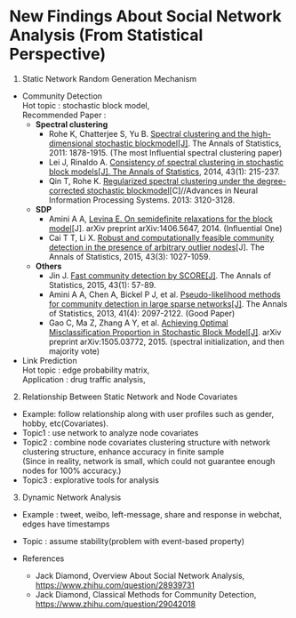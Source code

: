 # New Findings About Social Network Analysis (From Statistical Perspective)

1. Static Network Random Generation Mechanism
  - Community Detection  
    Hot topic : stochastic block model,  
    Recommended Paper :  
      - **Spectral clustering**
        - Rohe K, Chatterjee S, Yu B. [Spectral clustering and the high-dimensional stochastic blockmodel[J]](http://www.jstor.org/stable/23033587?seq=1#page_scan_tab_contents). The Annals of Statistics, 2011: 1878-1915. (The most Influential spectral clustering paper)  
        - Lei J, Rinaldo A. [Consistency of spectral clustering in stochastic block models[J]. The Annals of Statistics](http://projecteuclid.org/euclid.aos/1418135620), 2014, 43(1): 215-237.  
        - Qin T, Rohe K. [Regularized spectral clustering under the degree-corrected stochastic blockmodel](http://papers.nips.cc/paper/5099-regularized-spectral-clustering-under-the-degree-corrected-stochastic-blockmodel)[C]//Advances in Neural Information Processing Systems. 2013: 3120-3128.  
      - **SDP**  
        - Amini A A, [Levina E. On semidefinite relaxations for the block model](http://arxiv.org/abs/1406.5647)[J]. arXiv preprint arXiv:1406.5647, 2014. (Influential One)    
        - Cai T T, Li X. [Robust and computationally feasible community detection in the presence of arbitrary outlier nodes](http://projecteuclid.org/euclid.aos/1431695637)[J]. The Annals of Statistics, 2015, 43(3): 1027-1059.  
      - **Others**
        - Jin J. [Fast community detection by SCORE[J]](http://projecteuclid.org/euclid.aos/1416322036). The Annals of Statistics, 2015, 43(1): 57-89.  
        - Amini A A, Chen A, Bickel P J, et al. [Pseudo-likelihood methods for community detection in large sparse networks[J]](http://projecteuclid.org/euclid.aos/1382547514). The Annals of Statistics, 2013, 41(4): 2097-2122. (Good Paper)    
        - Gao C, Ma Z, Zhang A Y, et al. [Achieving Optimal Misclassification Proportion in Stochastic Block Model[J]](http://arxiv.org/abs/1505.03772). arXiv preprint arXiv:1505.03772, 2015. (spectral initialization, and then majority vote)
  - Link Prediction  
  Hot topic : edge probability matrix,  
  Application : drug traffic analysis,

2. Relationship Between Static Network and Node Covariates  
  - Example: follow relationship along with user profiles such as gender, hobby, etc(Covariates).
  - Topic1 : use network to analyze node covariates  
  - Topic2 : combine node covariates clustering structure with network clustering structure, enhance accuracy in finite sample  
  (Since in reality, network is small, which could not guarantee enough nodes for 100% accuracy.)  
  - Topic3 : explorative tools for analysis

3. Dynamic Network Analysis
  - Example : tweet, weibo, left-message, share and response in webchat, edges have timestamps  
  - Topic : assume stability(problem with event-based property)  

- References
  - Jack Diamond, Overview About Social Network Analysis, https://www.zhihu.com/question/28939731  
  - Jack Diamond, Classical Methods for Community Detection, https://www.zhihu.com/question/29042018  
